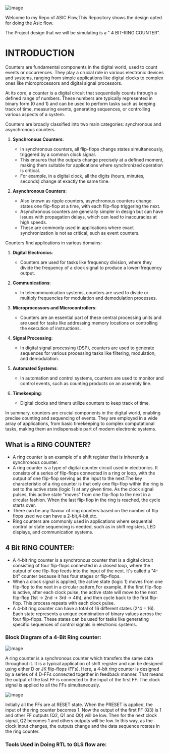 ![image](https://github.com/VardhanSuroshi/pes_asic_class/assets/132068498/33403244-c9dd-4aef-a022-da52e2eef51c)

Welcome to my Repo of ASIC Flow,This Repository shows the design opted for doing the Asic flow.

The Project design that we will be simulating is a " 4 BIT-RING COUNTER".

# INTRODUCTION

Counters are fundamental components in the digital world, used to count events or occurrences. They play a crucial role in various electronic devices and systems, ranging from simple applications like digital clocks to complex ones like microprocessors and digital signal processors.

At its core, a counter is a digital circuit that sequentially counts through a defined range of numbers. These numbers are typically represented in binary form (0 and 1) and can be used to perform tasks such as keeping track of time, measuring events, generating sequences, or controlling various aspects of a system.

Counters are broadly classified into two main categories: synchronous and asynchronous counters.

1. **Synchronous Counters**:
    - In synchronous counters, all flip-flops change states simultaneously, triggered by a common clock signal.
    - This ensures that the outputs change precisely at a defined moment, making them suitable for applications where synchronized operation is critical.
    - For example, in a digital clock, all the digits (hours, minutes, seconds) change at exactly the same time.

2. **Asynchronous Counters**:
    - Also known as ripple counters, asynchronous counters change states one flip-flop at a time, with each flip-flop triggering the next.
    - Asynchronous counters are generally simpler in design but can have issues with propagation delays, which can lead to inaccuracies at high speeds.
    - These are commonly used in applications where exact synchronization is not as critical, such as event counters.

Counters find applications in various domains:

1. **Digital Electronics**:
   - Counters are used for tasks like frequency division, where they divide the frequency of a clock signal to produce a lower-frequency output.

2. **Communications**:
   - In telecommunication systems, counters are used to divide or multiply frequencies for modulation and demodulation processes.

3. **Microprocessors and Microcontrollers**:
   - Counters are an essential part of these central processing units and are used for tasks like addressing memory locations or controlling the execution of instructions.

4. **Signal Processing**:
   - In digital signal processing (DSP), counters are used to generate sequences for various processing tasks like filtering, modulation, and demodulation.

5. **Automated Systems**:
   - In automation and control systems, counters are used to monitor and control events, such as counting products on an assembly line.

6. **Timekeeping**:
   - Digital clocks and timers utilize counters to keep track of time.

In summary, counters are crucial components in the digital world, enabling precise counting and sequencing of events. They are employed in a wide array of applications, from basic timekeeping to complex computational tasks, making them an indispensable part of modern electronic systems.

## What is a RING COUNTER?
- A ring counter is an example of a shift register that is inherently a synchronous counter.
- A ring counter is a type of digital counter circuit used in electronics. It consists of a series of flip-flops connected in a ring or loop, with the output of one flip-flop serving as the input to the next.The key characteristic of a ring counter is that only one flip-flop within the ring is set to the active state (logic 1) at any given time. As the clock signal pulses, this active state "moves" from one flip-flop to the next in a circular fashion. When the last flip-flop in the ring is reached, the cycle starts over.
- There can be any flavour of ring counters based on the number of flip flops used we can have a 2-bit,4-bit,etc.
- Ring counters are commonly used in applications where sequential control or state sequencing is needed, such as in shift registers, LED displays, and communication systems.

## 4 Bit RING COUNTER:
- A 4-bit ring counter is a synchronous counter that is a digital circuit consisting of four flip-flops connected in a closed loop, where the output of one flip-flop feeds into the input of the next. It's called a "4-bit" counter because it has four stages or flip-flops.
- When a clock signal is applied, the active state (logic 1) moves from one flip-flop to the next in a circular pattern,For example, if the first flip-flop is active, after each clock pulse, the active state will move to the next flip-flop (1st → 2nd → 3rd → 4th), and then cycle back to the first flip-flop. This process repeats with each clock pulse.
- A 4-bit ring counter can have a total of 16 different states (2^4 = 16). Each state represents a unique combination of binary values across the four flip-flops. These states can be used for tasks like generating specific sequences of control signals in electronic systems.

### Block Diagram of a 4-Bit Ring counter:

![image](https://github.com/Tawfeeq2507/pes_ringcounter/assets/142083027/bac84705-b7b1-4111-a0ab-ebdf1ae5355a)

A ring counter is a synchronous counter which transfers the same data throughout it. It is a typical application of shift register and can be designed using either D or JK flip-flops (FFs). Here, a 4-bit ring counter is designed by a series of 4 D-FFs connected together in feedback manner. That means the output of the last FF is connected to the input of the first FF. The clock signal is applied to all the FFs simultaneously.

![image](https://github.com/Tawfeeq2507/pes_ringcounter/assets/142083027/2c40a0ee-d157-43d8-9caf-b470a7bb37c3)

Initially all the FFs are at RESET state. When the PRESET is applied, the input of the ring counter becomes 1. Now the output of the first FF (Q3) is 1 and other FF outputs (Q2, Q1 and Q0) will be low. Then for the next clock signal, Q2 becomes 1 and others outputs will be low. In this way, as the clock input changes, the outputs change and the data sequence rotates in the ring counter.

### Tools Used in Doing RTL to GLS flow are:





























